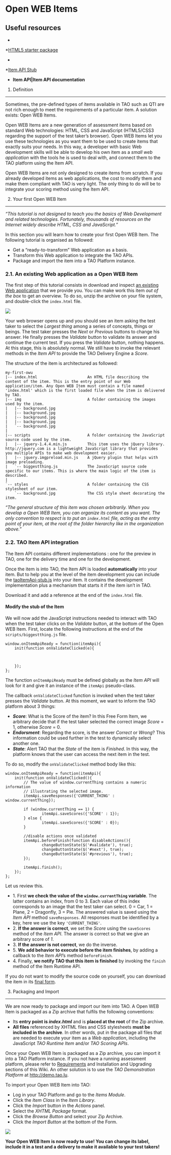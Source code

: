 <!--
created_at: '2011-02-11 12:22:06'
updated_at: '2013-10-18 15:51:03'
authors:
    - 'Bertrand Chevrier'
contributors:
    - 'Jérôme Bogaerts'
tags:
    - Tutorials
-->



Open WEB Items
==============

Useful resources
----------------

-   <br/>
*[HTML5 starter package](http://forge.taotesting.com/attachments/download/2633/owi-stub.zip*)
-   <br/>
*[Item API Stub](http://forge.taotesting.com/attachments/download/2637/taoItemApi-stub.js*)
-   **Item API|Item API documentation**

1. Definition
-------------

Sometimes, the pre-defined types of items available in TAO such as QTI are not rich enough to meet the requirements of a particular item. A solution exists: Open WEB Items.

Open WEB Items are a new generation of assessment items based on standard Web technologies: HTML, CSS and JavaScript (HTML5/CSS3 regarding the support of the test taker’s browser). Open WEB Items let you use these technologies as you want them to be used to create items that exactly suits your needs. In this way, a developer with basic Web development skills will be able to develop his own item as a *small web application* with the tools he is used to deal with, and connect them to the TAO platform using the Item API.

Open WEB Items are not only designed to create items from scratch. If you already developed items as web applications, the cost to modify them and make them compliant with TAO is very light. The only thing to do will be to integrate your scoring method using the Item API.

2. Your first Open WEB Item
---------------------------

*“This tutorial is not designed to teach you the basics of Web Development and related technologies. Fortunately, thousands of resources on the Internet widely describe HTML, CSS and JavaScript.”*

In this section you will learn how to create your first Open WEB Item. The following tutorial is organised as followed:

-   Get a “ready-to-transform” Web application as a basis.
-   Transform this Web application to integrate the TAO APIs.
-   Package and import the item into a TAO Platform instance.

### 2.1. An existing Web application as a Open WEB Item

The first step of this tutorial consists in download and inspect [an existing Web application](http://forge.taotesting.com/attachments/download/2640/my-first-owi-stub.zip) that we provide you. You can make work this item *out of the box* to get an overview. To do so, unzip the archive on your file system, and double-click the `index.html` file.

![](../resources/1-free_form_item_overview.png )

Your web browser opens up and you should see an item asking the test taker to select the *Largest thing* among a series of concepts, things or beings. The test taker presses the *Next* or *Previous* buttons to change his answer. He finally presses the *Validate* button to validate its answer and continue the current test. If you press the *Validate* button, nothing happens. At this stage, this is absolutely normal. We still have to invoke the relevant methods in the *Item API* to provide the TAO Delivery Engine a *Score*.

The structure of the item is architectured as followed:

    my-first-owu
    |-- index.html                      An HTML file describing the content of the item. This is the entry point of our Web application/item. Any Open WEB Item must contain a file named 'index.html' which is the first loaded file when the item is delivered by TAO.
    |-- img                             A folder containing the images used by the item.
    |   |-- background.jpg
    |   |-- background.jpg
    |   |-- background.jpg
    |   |-- background.jpg
    |   `-- background.jpg
    |
    |-- scripts                         A folder containing the JavaScript source code used by the item.
    |   |-- jquery-1.4.4.min.js         This item uses the jQuery library. http://jquery.com is a lightweight JavaScript library that provides you multiple APIs to make web development easier.
    |   |-- jquery.imgpreload.min.js    A jQuery plugin that helps with image preloading.
    |   `-- biggestthing.js             The JavaScript source code specific to our items. This is where the main logic of the item is described.
    |
    `-- styles                          A folder containing the CSS stylesheet of our item.
        `-- background.jpg              The CSS style sheet decorating the item.

*“The general structure of this item was chosen arbitrarily. When you develop a Open WEB Item, you can organize its content as you want. The only convention to respect is to put an `index.html` file, acting as the entry point of your item, at the root of the folder hierarchy like in the organization above.”*

### 2.2. TAO Item API integration

The Item API contains different implementations : one for the preview in TAO, one for the delivery time and one for the development.<br/>

Once the item is into TAO, the Item API is loaded **automatically** into your item. But to help you at the level of the item development you can include the [taoItemApi-stub.js](http://forge.taotesting.com/attachments/download/2637/taoItemApi-stub.js) into your item. It contains the development implementation plus a mechanism that starts it if the item isn’t in TAO.

Download it and add a reference at the end of the `index.html` file.




#### Modify the stub of the Item

We will now add the JavaScript instructions needed to interact with TAO when the test taker clicks on the *Validate* button, at the bottom of the Open WEB Item. First, locate the following instructions at the end of the `scripts/biggestthing.js` file.

    window.onItemApiReady = function(itemApi){
        init(function onValidateClicked(e){



        });
    };

The function `onItemApiReady` must be defined globally as the *Item API* will look for it and give it an instance of the `itemApi` pseudo-class.

The callback `onValidateClicked` function is invoked when the test taker presses the *Validate* button. At this moment, we want to inform the TAO platform about 3 things:

-   ***Score***: What is the Score of the item? In this Free Form Item, we arbitrary decide that if the test taker selected the correct image *Score* = 1, otherwise *Score* = 0.
-   ***Endorsment***: Regarding the score, is the answer *Correct* or *Wrong*? This information could be used further in the test to dynamically select another one.
-   ***State***: Alert TAO that the *State* of the item is *Finished*. In this way, the platform knows that the user can access the next item in the test.

To do so, modify the `onValidateClicked` method body like this:

    window.onItemApiReady = function(itemApi){
        init(function onValidateClicked(){
            // The value of window.currentThing contains a numeric information
            // illustrating the selected image.
            itemApi.saveResponses({'CURRENT_THING' : window.currentThing});

            if (window.currentThing == 1) {
                    itemApi.saveScores({'SCORE' : 1});
            } else {
                    itemApi.saveScores({'SCORE' : 0});
            }

            //disable actions once validated
            itemApi.beforeFinish(function disableActions(){
                    changeButtonState($('#validate'), true);
                    changeButtonState($('#next'), true);
                    changeButtonState($('#previous'), true);
            });

            itemApi.finish();
        });
    };

Let us review this.

-   1\. First **we check the value of the `window.currentThing` variable**. The latter contains an index, from 0 to 3. Each value of this index corresponds to an image that the test taker can select. 0 = Car, 1 = Plane, 2 = Dragonfly, 3 = Pie. The answered value is saved using the *Item API* method `saveResponses`. All responses must be identified by a key, here we use the key `'CURRENT_THING'`.
-   2\. **If the answer is correct**, we set the *Score* using the `saveScores` method of the *Item API*. The answer is correct so that we give an arbitrary score of *1*.
-   3\. **If the answer is not correct**, we do the inverse.
-   5\. **We add behavior to execute before the item finishes**, by adding a callback to the *Item API*’s method `beforeFinish`.
-   4\. Finally, **we notify TAO that this item is finished** by invoking the `finish` method of the Item Runtime API.

If you do not want to modify the source code on yourself, you can download the item in its [final form](http://forge.taotesting.com/attachments/download/2640/my-first-owi-stub.zip).

3. Packaging and Import
-----------------------

We are now ready to package and import our item into TAO. A Open WEB Item is packaged as a Zip archive that fulfils the following conventions:

-   Its **entry point is *index.html*** and is **placed at the root** of the Zip archive.
-   **All files** referenced by XHTML files and CSS stylesheets **must be included in the archive**. In other words, put in the package all files that are needed to execute your item as a *Web application*, including the JavaScript *TAO Runtime Item* and/or *TAO Scoring APIs*.

Once your Open WEB Item is packaged as a Zip archive, you can import it into a TAO Platform instance. If you not have a running assessment platform, please refer to [Requirements](../administrator-guide/requirements) and Installation and Upgrading sections of this Wiki. An other solution is to use the *TAO Demonstration Platform* at <http://demo.tao.lu>.

To import your Open WEB Item into TAO:

-   Log in your TAO Platform and go to the *Items Module*.
-   Click the *Item Class* in the *Item Library*.
-   Click the *Import* button in the *Actions* panel.
-   Select the *XHTML Package* format.
-   Click the *Browse Button* and select your Zip Archive.
-   Click the *Import Button* at the bottom of the Form.

![](../resources/2-free_form_item_import.png)

**Your Open WEB Item is now ready to use! You can change its label, include it in a test and a delivery to make it available to your test takers!**



